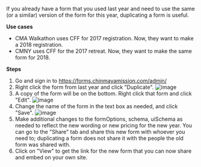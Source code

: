If you already have a form that you used last year and need to use the same (or a similar) version of the form for this year, duplicating a form is useful.

**Use cases**
- CMA Walkathon uses CFF for 2017 registration. Now, they want to make a 2018 registration.
- CMNY uses CFF for the 2017 retreat. Now, they want to make the same form for 2018.

**Steps**
1. Go and sign in to https://forms.chinmayamission.com/admin/
1. Right click the form from last year and click "Duplicate".
![image](https://user-images.githubusercontent.com/1689183/55523100-858abf80-563c-11e9-92aa-e5143b54e2dd.png)
1. A copy of the form will be on the bottom. Right click that form and click "Edit".
![image](https://user-images.githubusercontent.com/1689183/55523111-9a675300-563c-11e9-8d07-5bf78188640f.png)
1. Change the name of the form in the text box as needed, and click "Save".
![image](https://user-images.githubusercontent.com/1689183/55523124-a6531500-563c-11e9-9611-fe50f3a8ed79.png)
1. Make additional changes to the formOptions, schema, uiSchema as needed to reflect the new wording or new pricing for the new year. You can go to the "Share" tab and share this new form with whoever you need to; duplicating a form does not share it with the people the old form was shared with.
1. Click on "View" to get the link for the new form that you can now share and embed on your own site.